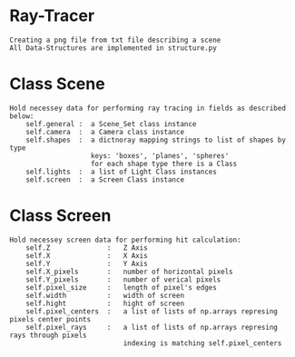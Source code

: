 # Ray-Tracer
    Creating a png file from txt file describing a scene
    All Data-Structures are implemented in structure.py
    

# Class Scene
    Hold necessey data for performing ray tracing in fields as described below:
        self.general :  a Scene_Set class instance
        self.camera  :  a Camera class instance
        self.shapes  :  a dictnoray mapping strings to list of shapes by type
                        keys: 'boxes', 'planes', 'spheres'
                        for each shape type there is a Class 
        self.lights  :  a list of Light Class instances
        self.screen  :  a Screen Class instance

# Class Screen
    Hold necessey screen data for performing hit calculation:
        self.Z              :   Z Axis
        self.X              :   X Axis
        self.Y              :   Y Axis
        self.X_pixels       :   number of horizontal pixels
        self.Y_pixels       :   number of verical pixels 
        self.pixel_size     :   length of pixel's edges
        self.width          :   width of screen
        self.hight          :   hight of screen
        self.pixel_centers  :   a list of lists of np.arrays represing pixels center points
        self.pixel_rays     :   a list of lists of np.arrays represing rays through pixels
                                indexing is matching self.pixel_centers 
        